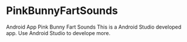 # PinkBunnyFartSounds
Android App Pink Bunny Fart Sounds
This is a Android Studio developed app. 
Use Android Studio to develope more. 

